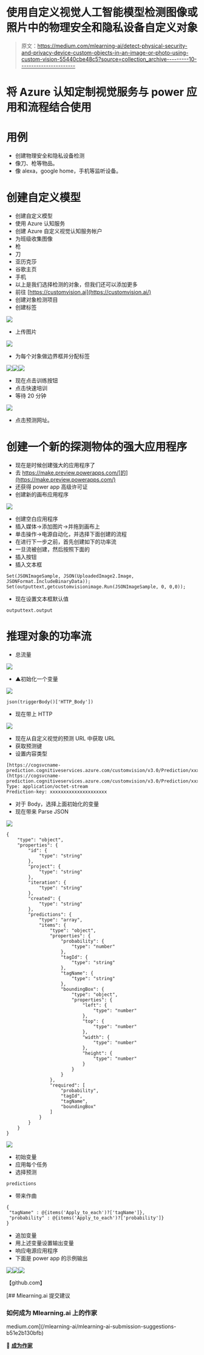 # 使用自定义视觉人工智能模型检测图像或照片中的物理安全和隐私设备自定义对象

> 原文：<https://medium.com/mlearning-ai/detect-physical-security-and-privacy-device-custom-objects-in-an-image-or-photo-using-custom-vision-55440cbe48c5?source=collection_archive---------10----------------------->

# 将 Azure 认知定制视觉服务与 power 应用和流程结合使用

# 用例

*   创建物理安全和隐私设备检测
*   像刀、枪等物品。
*   像 alexa，google home，手机等监听设备。

# 创建自定义模型

*   创建自定义模型
*   使用 Azure 认知服务
*   创建 Azure 自定义视觉认知服务帐户
*   为班级收集图像
*   枪
*   刀
*   亚历克莎
*   谷歌主页
*   手机
*   以上是我们选择检测的对象，但我们还可以添加更多
*   前往 [https://customvision.ai](https://customvision.ai/)
*   创建对象检测项目
*   创建标签

![](img/b108305a1eaf8bf2e5c57d33507ba0c6.png)

*   上传图片

![](img/1c497fdaeb2dd26cc05e7797c7cdca51.png)

*   为每个对象做边界框并分配标签

![](img/9a3124b6942ed9681db4964c8af46b2d.png)![](img/794574f6a89de4a0dd1615431d3dd673.png)![](img/6792e36d24fdd65073e38be3d63598e5.png)

*   现在点击训练按钮
*   点击快速培训
*   等待 20 分钟

![](img/d58352447f4b4cc1ce15c5ce218579d8.png)

*   点击预测网址。

# 创建一个新的探测物体的强大应用程序

*   现在是时候创建强大的应用程序了
*   去 https://make.preview.powerapps.com/[的](https://make.preview.powerapps.com/)
*   还获得 power app 高级许可证
*   创建新的画布应用程序

![](img/6067f4c6554522feea00162f525c2632.png)

*   创建空白应用程序
*   插入媒体->添加图片->并拖到画布上
*   单击操作->电源自动化，并选择下面创建的流程
*   在进行下一步之前，首先创建如下的功率流
*   一旦流被创建，然后按照下面的
*   插入按钮
*   插入文本框

```
Set(JSONImageSample, JSON(UploadedImage2.Image, JSONFormat.IncludeBinaryData));
Set(outputtext,getcustomvisionimage.Run(JSONImageSample, 0, 0,0));
```

*   现在设置文本框默认值

```
outputtext.output
```

# 推理对象的功率流

*   总流量

![](img/4c6765d76d7bc5a01b5bd4567d4b03aa.png)

*   ▲初始化一个变量

![](img/61e00d1bc1024941354ccbf7a5a2d26a.png)

```
json(triggerBody()['HTTP_Body'])
```

*   现在带上 HTTP

![](img/eb4f2cf8af52d80c8fe2b3a5a373d45a.png)

*   现在从自定义视觉的预测 URL 中获取 URL
*   获取预测键
*   设置内容类型

```
[https://cogsvcname-prediction.cognitiveservices.azure.com/customvision/v3.0/Prediction/xxxxxxxxxxxxxxxxxxxxxx/detect/iterations/Iteration2/image](https://cogsvcname-prediction.cognitiveservices.azure.com/customvision/v3.0/Prediction/xxxxxxxxxxxxxxxxxxxxxx/detect/iterations/Iteration2/image)Content-Type: application/octet-stream
Prediction-key: xxxxxxxxxxxxxxxxxxxxx
```

*   对于 Body，选择上面初始化的变量
*   现在带来 Parse JSON

![](img/7cbbcb41ff55eefeca833b2e2e4d27b8.png)

```
{
    "type": "object",
    "properties": {
        "id": {
            "type": "string"
        },
        "project": {
            "type": "string"
        },
        "iteration": {
            "type": "string"
        },
        "created": {
            "type": "string"
        },
        "predictions": {
            "type": "array",
            "items": {
                "type": "object",
                "properties": {
                    "probability": {
                        "type": "number"
                    },
                    "tagId": {
                        "type": "string"
                    },
                    "tagName": {
                        "type": "string"
                    },
                    "boundingBox": {
                        "type": "object",
                        "properties": {
                            "left": {
                                "type": "number"
                            },
                            "top": {
                                "type": "number"
                            },
                            "width": {
                                "type": "number"
                            },
                            "height": {
                                "type": "number"
                            }
                        }
                    }
                },
                "required": [
                    "probability",
                    "tagId",
                    "tagName",
                    "boundingBox"
                ]
            }
        }
    }
}
```

![](img/7fd04082199b45bc279d1595b022701c.png)

*   初始变量
*   应用每个任务
*   选择预测

```
predictions
```

*   带来作曲

```
{
 "tagName" : @{items('Apply_to_each')?['tagName']},
 "probability" : @{items('Apply_to_each')?['probability']}
}
```

*   追加变量
*   用上述变量设置输出变量
*   响应电源应用程序
*   下面是 power app 的示例输出

![](img/b1ae49e39515ba9faf06a944aaf92da4.png)![](img/0b71eabe52e6527182202ea9818449b3.png)![](img/484f137b621e32d034c38a760c1be5be.png)

【github.com】

[](/mlearning-ai/mlearning-ai-submission-suggestions-b51e2b130bfb) [## Mlearning.ai 提交建议

### 如何成为 Mlearning.ai 上的作家

medium.com](/mlearning-ai/mlearning-ai-submission-suggestions-b51e2b130bfb) 

🔵 [**成为作家**](/mlearning-ai/mlearning-ai-submission-suggestions-b51e2b130bfb)
